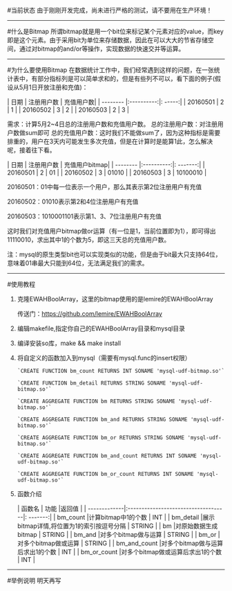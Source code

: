 #当前状态
由于刚刚开发完成，尚未进行严格的测试，请不要用在生产环境！
***
#什么是Bitmap
所谓bitmap就是用一个bit位来标记某个元素对应的value，而key即是这个元素。由于采用bit为单位来存储数据，因此在可以大大的节省存储空间，通过对bitmap的and/or等操作，实现数据的快速交并等运算。
***
#为什么要使用Bitmap
在数据统计工作中，我们经常遇到这样的问题，在一张统计表中，有部分指标列是可以简单求和的，但是有些列不可以，看下面的例子(假设从5月1日开放注册和充值)：

| 日期     | 注册用户数 | 充值用户数|
| -------- |:----------:|: -----:|
| 20160501 | 2        | 1     |
| 20160502 | 3        | 2     |
| 20160503 | 2        | 3     |

需求：计算5月2~4日总的注册用户数和充值用户数。
总的注册用户数：对注册用户数做sum即可
总的充值用户数：这时我们不能做sum了，因为这种指标是需要排重的，用户在3天内可能发生多次充值，但是在计算时是能算1此，怎么解决呢，接着往下看。

| 日期     | 注册用户数 | 充值用户bitmap|
| -------- |:----------:|: -------:|
| 20160501 | 2        | 01         |
| 20160502 | 3        | 01010      |
| 20160503 | 3        | 10100010   |

20160501：01中每一位表示一个用户，那么其表示第2位注册用户有充值

20160502：01010表示第2和4位注册用户有充值

20160503：1010001101表示第1、3、7位注册用户有充值

这时我们对充值用户bitmap做or运算（有一位是1，当前位置即为1），即可得出11110010，求出其中1的个数为5，即这三天总的充值用户数。

注：mysql的原生类型bit也可以实现类似的功能，但是由于bit最大只支持64位，意味着01串最大只能到64位，无法满足我们的需求。
***
#使用教程
1.	克隆EWAHBoolArray，这里的bitmap使用的是lemire的EWAHBoolArray

	传送门：https://github.com/lemire/EWAHBoolArray

2.	编辑makefile,指定你自己的EWAHBoolArray目录和mysql目录

3.	编译安装so库，make && make install

4.	将自定义的函数加入到mysql（需要有mysql.func的insert权限）

		`CREATE FUNCTION bm_count RETURNS INT SONAME 'mysql-udf-bitmap.so'`
	
		`CREATE FUNCTION bm_detail RETURNS STRING SONAME 'mysql-udf-bitmap.so'`
	
		`CREATE AGGREGATE FUNCTION bm RETURNS STRING SONAME 'mysql-udf-bitmap.so'`
	
		`CREATE AGGREGATE FUNCTION bm_and RETURNS STRING SONAME 'mysql-udf-bitmap.so'`
	
		`CREATE AGGREGATE FUNCTION bm_or RETURNS STRING SONAME 'mysql-udf-bitmap.so'`
	
		`CREATE AGGREGATE FUNCTION bm_and_count RETURNS INT SONAME 'mysql-udf-bitmap.so'`
	
		`CREATE AGGREGATE FUNCTION bm_or_count RETURNS INT SONAME 'mysql-udf-bitmap.so'`
5.	函数介绍

	| 函数名        | 功能                                |返回值 |
	| -------------|:------------------------------------|: -------:|
	| bm_count     |计算bitmap中1的个数                    |     INT     |
	| bm_detail    |展示bitmap详情,将位置为1的索引按逗号分隔  |   STRING   |
	| bm           |对原始数据生成bitmap                   |  STRING  |
	| bm_and       |对多个bitmap做与运算                   |  STRING  |
	| bm_or        |对多个bitmap做或运算                   |  STRING  |
	| bm_and_count |对多个bitmap做与运算后求出1的个数        |  INT  |
	| bm_or_count  |对多个bitmap做或运算后求出1的个数        |  INT  |

***
#举例说明
明天再写
			



